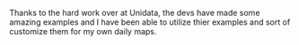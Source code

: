 Thanks to the hard work over at Unidata, the devs have made some amazing examples and I have been able to utilize thier examples and sort of customize them for my own daily maps.
